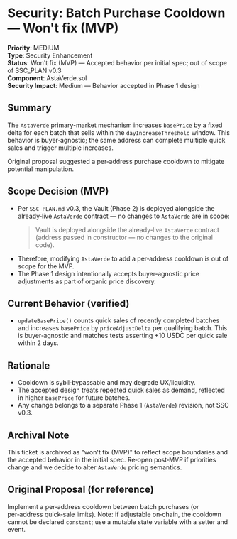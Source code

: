 # Security: Batch Purchase Cooldown — Won't fix (MVP)

**Priority**: MEDIUM  
**Type**: Security Enhancement  
**Status**: Won't fix (MVP) — Accepted behavior per initial spec; out of scope of SSC_PLAN v0.3  
**Component**: AstaVerde.sol  
**Security Impact**: Medium — Behavior accepted in Phase 1 design

## Summary

The `AstaVerde` primary-market mechanism increases `basePrice` by a fixed delta for each batch that sells within the `dayIncreaseThreshold` window. This behavior is buyer‑agnostic; the same address can complete multiple quick sales and trigger multiple increases.

Original proposal suggested a per‑address purchase cooldown to mitigate potential manipulation.

## Scope Decision (MVP)

- Per `SSC_PLAN.md` v0.3, the Vault (Phase 2) is deployed alongside the already‑live `AstaVerde` contract — no changes to `AstaVerde` are in scope:
  > Vault is deployed alongside the already‑live `AstaVerde` contract (address passed in constructor — no changes to the original code).
- Therefore, modifying `AstaVerde` to add a per‑address cooldown is out of scope for the MVP.
- The Phase 1 design intentionally accepts buyer‑agnostic price adjustments as part of organic price discovery.

## Current Behavior (verified)

- `updateBasePrice()` counts quick sales of recently completed batches and increases `basePrice` by `priceAdjustDelta` per qualifying batch. This is buyer‑agnostic and matches tests asserting +10 USDC per quick sale within 2 days.

## Rationale

- Cooldown is sybil‑bypassable and may degrade UX/liquidity.
- The accepted design treats repeated quick sales as demand, reflected in higher `basePrice` for future batches.
- Any change belongs to a separate Phase 1 (`AstaVerde`) revision, not SSC v0.3.

## Archival Note

This ticket is archived as "won't fix (MVP)" to reflect scope boundaries and the accepted behavior in the initial spec. Re‑open post‑MVP if priorities change and we decide to alter `AstaVerde` pricing semantics.

## Original Proposal (for reference)

Implement a per‑address cooldown between batch purchases (or per‑address quick‑sale limits). Note: if adjustable on‑chain, the cooldown cannot be declared `constant`; use a mutable state variable with a setter and event.


